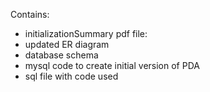 Contains:
- initializationSummary pdf file:
 - updated ER diagram
 - database schema
 - mysql code to create initial version of PDA
- sql file with code used
